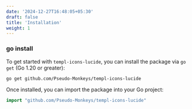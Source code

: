 ```yaml
---
date: '2024-12-27T16:48:05+05:30'
draft: false
title: 'Installation'
weight: 1
---
```


### go install

To get started with `templ-icons-lucide`, you can install the package via `go get` (Go 1.20 or greater):

```bash
go get github.com/Pseudo-Monkeys/templ-icons-lucide
```

Once installed, you can import the package into your Go project:

```go
import "github.com/Pseudo-Monkeys/templ-icons-lucide"
```




